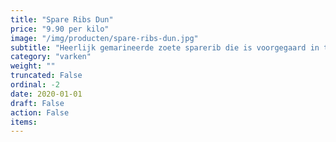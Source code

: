 ```yaml
---
title: "Spare Ribs Dun"
price: "9.90 per kilo"
image: "/img/producten/spare-ribs-dun.jpg"
subtitle: "Heerlijk gemarineerde zoete sparerib die is voorgegaard in traditionele heteluchtovens. Dit zorgt voor de heerlijke specifieke grillsmaak en de perfecte garing. Ideaal voor op de barbecue."
category: "varken"
weight: ""
truncated: False
ordinal: -2
date: 2020-01-01
draft: False
action: False
items: 
---
```

